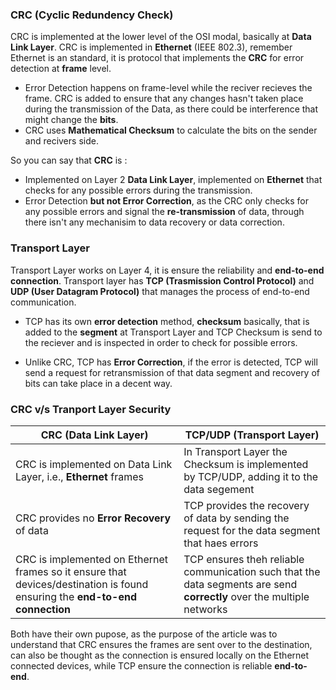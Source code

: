 ### CRC (Cyclic Redundency Check)

CRC is implemented at the lower level of the OSI modal, basically at **Data Link Layer**. CRC is implemented in **Ethernet** (IEEE 802.3), remember Ethernet is an standard, it is protocol that implements the **CRC** for error detection at **frame** level. 

- Error Detection happens on frame-level while the reciver recieves the frame. CRC is added to ensure that any changes hasn't taken place during the transmission of the Data, as there could be interference that might change the **bits**.
- CRC uses **Mathematical Checksum** to calculate the bits on the sender and recivers side.

So you can say that **CRC** is :

- Implemented on Layer 2 **Data Link Layer**, implemented on **Ethernet** that checks for any possible errors during the transmission.
- Error Detection **but not Error Correction**, as the CRC only checks for any possible errors and signal the **re-transmission** of data, through there isn't any mechanisim to data recovery or data correction. 

### Transport Layer 

Transport Layer works on Layer 4, it is ensure the reliability and  **end-to-end connection**. Transport layer has **TCP (Trasmission Control Protocol)** and **UDP (User Datagram Protocol)** that manages the process of end-to-end communication. 

- TCP has its own **error detection** method, **checksum** basically, that is added to the **segment** at Transport Layer and TCP Checksum is send to the reciever and is inspected in order to check for possible errors. 

- Unlike CRC, TCP has **Error Correction**, if the error is detected, TCP will send a request for retransmission of that data segment and recovery of bits can take place in a decent way.

### CRC v/s Tranport Layer Security

|**CRC (Data Link Layer)**|**TCP/UDP (Transport Layer)**|
|-|-|
|CRC is implemented on Data Link Layer, i.e., **Ethernet** frames|In Transport Layer the Checksum is implemented by TCP/UDP, adding it to the data segement|
|CRC provides no **Error Recovery** of data|TCP provides the recovery of data by sending the request for the data segment that haes errors|
|CRC is implemented on Ethernet frames so it ensure that devices/destination is found ensuring the **end-to-end connection**|TCP ensures theh reliable communication such that the data segments are send **correctly** over the multiple networks|


Both have their own pupose, as the purpose of the article was to understand that CRC ensures the frames are sent over to the destination, can also be thought as the connection is ensured locally on the Ethernet connected devices, while TCP ensure the connection is reliable **end-to-end**.  
